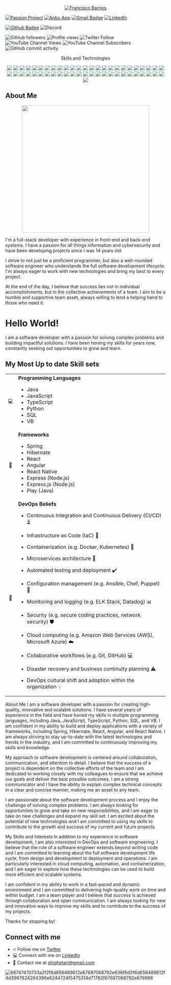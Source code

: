 <p align="center">
  <a href="https://github.com/DenverCoder1">
    <img src="https://i.imgur.com/6bvpIG9.png" alt="Francisco Barrios" /></a>
</p>

[![Passion Project](https://img.shields.io/badge/-Current_Passion_Project-663399?style=for-the-badge&logo=Undertale&logoColor=white&link=https://github.com/shighetari/anbu-devops-professional-development/tree/master/Karuma)](https://github.com/shighetari/anbu-devops-professional-development/tree/master/Karuma)
[![Anbu App](https://img.shields.io/badge/-SaaS_Mock_Demo-663399?style=for-the-badge&logo=openAI&logoColor=white&link=https://www.anbu.app/)](https://www.anbu.app/)
[![Gmail Badge](https://img.shields.io/badge/-shighetari@gmail.com-663399?style=for-the-badge&logo=Gmail&logoColor=white&link=mailto:shighetari@gmail.com)](mailto:shighetari@gmail.com)
[![LinkedIn](https://img.shields.io/badge/-LinkedIn-663399?style=for-the-badge&logo=linkedin&logoColor=white&link=https://www.linkedin.com/in/developerbarrios/)](https://www.linkedin.com/in/developerbarrios) 


[![Github Badge](https://img.shields.io/badge/-Follow_me_on_GitHub!-grey?style=for-the-badge&logo=github&logoColor=white&link=https://github.com/shighetari/)](https://www.github.com/shighetari/) 
![Discord](https://img.shields.io/discord/330638869156462595?color=na&label=ANBU%20DEVOPS%20Members%20ONLINE&logo=discord&logoColor=violet&style=for-the-badge)
<p align="center"> 
 
 ![GitHub followers](https://img.shields.io/github/followers/shighetari?color=pink&logoColor=pink&style=social)
 ![Profile views](https://gpvc.arturio.dev/MartaKode)
![Twitter Follow](https://img.shields.io/twitter/follow/shighetariyt?color=pink&logoColor=pink&style=social)
 ![YouTube Channel Views](https://img.shields.io/youtube/channel/views/UCpHzfRS9MOiCnfw1ZhIThfw?color=pink&label=My%20Personal%20Channel%20Views&logoColor=pink&style=social)
 ![YouTube Channel Subscribers](https://img.shields.io/youtube/channel/subscribers/UCpHzfRS9MOiCnfw1ZhIThfw?logoColor=pink&style=social)
 ![GitHub commit activity](https://img.shields.io/github/commit-activity/m/shighetari/anbu-devops-professional-development?color=pink&label=Personal%20commit%20activity%20for%20ANBU&logoColor=pink)
  
</p>
<p align="center">  Skills and Technologies </p>

<p align="center">
  <img src="https://img.shields.io/badge/-JavaScript-darkslategray?color=141321&label=%20&logo=javascript&logoColor=e48" />
  <img src="https://img.shields.io/badge/-Java-darkslategray?color=141321&label=%20&logo=OpenJDK&logoColor=e48" />
  <img src="https://img.shields.io/badge/-TypeScript-007ACC?color=141321&label=%20&logo=typescript&logoColor=e48" />
  <img src="https://img.shields.io/badge/-Spring-6DB33F?color=6DB33F&label=%20&logo=java&logoColor=white" />
  <img src="https://img.shields.io/badge/-Hibernate-3F5D7D?color=3F5D7D&label=%20&logo=java&logoColor=white" />
  <img src="https://img.shields.io/badge/-Angular-DD0031?color=DD0031&label=%20&logo=angular&logoColor=white" />
  <img src="https://img.shields.io/badge/-React%20Native-61DAFB?color=61DAFB&label=%20&logo=react&logoColor=white" />
  <img src="https://img.shields.io/badge/-Express%20(Node.js)-339933?color=339933&label=%20&logo=node.js&logoColor=white" />
  <img src="https://img.shields.io/badge/-Play%20(Java)-007ACC?color=007ACC&label=%20&logo=java&logoColor=white" />
  <img src="https://img.shields.io/badge/-React-darkslategray?color=141321&label=%20&logo=React&logoColor=e48" />
  <img src="https://img.shields.io/badge/-Redux-ff69b4?color=141321&label=%20&logo=redux&logoColor=e48" />
  <img src="https://img.shields.io/badge/-Node.js-ff69b4?color=141321&label=%20&logo=node.js&logoColor=e48" />
  <img src="https://img.shields.io/badge/-Jenkins-blue?color=141321&label=%20&logo=jenkins&logoColor=e48" />
  <img src="https://img.shields.io/badge/-Confluence-blue?color=141321&label=%20&logo=confluence&logoColor=e48" />
  <img src="https://img.shields.io/badge/-Trello-blue?color=141321&label=%20&logo=trello&logoColor=e48" />
  <img src="https://img.shields.io/badge/-Whimsical-blue?color=141321&label=%20&logo=whimsical&logoColor=e48" />
  <img src="https://img.shields.io/badge/-DB%20Designer-blue?color=141321&label=%20&logo=database-designer&logoColor=e48" />
  <img src="https://img.shields.io/badge/-GitHub-black?color=141321&label=%20&logo=github&logoColor=e48" />
  <img src="https://img.shields.io/badge/-BitBucket-black?color=141321&label=%20&logo=bitbucket&logoColor=e48" />
  <img src="https://img.shields.io/badge/-Discord-black?color=141321&label=%20&logo=discord&logoColor=e48" />
  <img src="https://img.shields.io/badge/-Machine%20Learning-blue?color=141321&label=%20&logo=Adobe Illustrator&logoColor=e48" />
  <img src="https://img.shields.io/badge/-NLP-blue?color=141321&label=%20&logo=Adobe Illustrator&logoColor=e48" />
  <img src="https://img.shields.io/badge/-Data%20Modeling-blue?color=141321&label=%20&logo=Adobe Illustrator&logoColor=e48" />
  <img src="https://img.shields.io/badge/-AWS-orange?color=141321&label=%20&logo=amazon-aws&logoColor=e48" />
  <img src="https://img.shields.io/badge/-Azure-blue?color=141321&label=%20&logo=microsoft-azure&logoColor=e48" />
  <img src="https://img.shields.io/badge/-Jira-0365d6?logo=jira&logoColor=0365d6&style=flat" />
  <img src="https://img.shields.io/badge/-Notion-000000?logo=notion&logoColor=000000&style=flat" />
  <img src="https://img.shields.io/badge/-VIM-ffa500?logo=vim&logoColor=ffa500&style=flat" />
  <img src="https://img.shields.io/badge/-Bash-3776AB?logo=gnu-bash&logoColor=3776AB&style=flat" />
  <img src="https://img.shields.io/badge/-Scripting-2f8cff?logo=python&logoColor=2f8cff&style=flat" />
  <img src="https://img.shields.io/badge/-Automation-yellow?logo=automation&logoColor=yellow&style=flat" />
  <img src="https://img.shields.io/badge/-Docker-blue?color=141321&label=%20&logo=docker&logoColor=e48" />
  <img src="https://img.shields.io/badge/-Kubernetes-blue?color=141321&label=%20&logo=kubernetes&logoColor=e48" />
   <img src="https://img.shields.io/badge/-Hibernate-6b2366?logo=hibernate&logoColor=6b2366&style=flat" />
  <img src="https://img.shields.io/badge/-Gradle-1D1B23?logo=gradle&logoColor=1D1B23&style=flat" />
  <img src="https://img.shields.io/badge/-Kafka-6f0ba6?logo=kafka&logoColor=6f0ba6&style=flat" />
  <img src="https://img.shields.io/badge/-Keycloak-000C77?logo=keycloak&logoColor=000C77&style=flat" />
  <img src="https://img.shields.io/badge/-Terraform-31a5e5?logo=terraform&logoColor=31a5e5&style=flat" />
  <img src="https://img.shields.io/badge/-Docker%20Swarm-2496ed?logo=docker&logoColor=2496ed&style=flat" />
  <img src="https://img.shields.io/badge/-JSON-01B2B2?logo=json&logoColor=01B2B2&style=flat" />
  <img src="https://img.shields.io/badge/-ENV-AEC958?logo=.env&logoColor=AEC958&style=flat" />
  <img src="https://img.shields.io/badge/-GIT-F05032?logo=git&logoColor=F05032&style=flat" />
  <img src="https://img.shields.io/badge/-AI-17a2b8?logo=OpenAI&logoColor=17a2b8&style=flat" />
  <img src="https://img.shields.io/badge/-Medical%20Industry-7F0055?logo=medical%20industry&logoColor=7F0055&style=flat" />
  <img src="https://img.shields.io/badge/-SaaS-0052cc?logo=saas&logoColor=0052cc&style=flat" />
  <img src="https://img.shields.io/badge/-DevOps-3cbd59?logo=devops&logoColor=3cbd59&style=flat" />
  
<img src="https://img.shields.io/badge/-Agile%20Methodology-blue?color=141321&label=%20&logo=swift&logoColor=e48" />
<img src="https://img.shields.io/badge/-Scrum-blue?color=141321&label=%20&logo=Scrum Alliance&logoColor=e48" />
  <img src="https://img.shields.io/badge/-Kanban-blue?color=141321&label=%20&logo=Analogue&logoColor=e48" />
  <img src="https://img.shields.io/badge/-Cloud%20Computing-blue?color=141321&label=%20&logo=Cloudflare&logoColor=e48" />
  <img src="https://img.shields.io/badge/-Data%20Analytics-blue?color=141321&label=%20&logo=Google Analytics&logoColor=e48" />
  
## About Me

<p align="center">
  <img src="https://media.giphy.com/media/s8p00pqW1T1Hf3275u/giphy.gif" width="400"/>
</p>

I'm a full-stack developer with experience in front-end and back-end systems. I have a passion for all things information and cybersecurity and have been developing projects since I was 14 years old. 

I strive to not just be a proficient programmer, but also a well-rounded software engineer who understands the full software development lifecycle. I'm always eager to work with new technologies and bring my best to every project.

At the end of the day, I believe that success lies not in individual accomplishments, but in the collective achievements of a team. I aim to be a humble and supportive team asset, always willing to lend a helping hand to those who need it. 

# Hello World!

I am a software developer with a passion for solving complex problems and building impactful solutions. I have been honing my skills for years now, constantly seeking out opportunities to grow and learn. 

## My Most Up to date Skill sets

<table>
  <tr>
    <td align="center">
      💻
    </td>
    <td>
      <b>Programming Languages</b>
      <ul>
        <li>Java</li>
        <li>JavaScript</li>
        <li>TypeScript</li>
        <li>Python</li>
        <li>SQL</li>
        <li>VB</li>
      </ul>
    </td>
  </tr>
  <tr>
    <td align="center">
      🌉
    </td>
    <td>
      <b>Frameworks</b>
      <ul>
        <li>Spring</li>
        <li>Hibernate</li>
        <li>React</li>
        <li>Angular</li>
        <li>React Native</li>
        <li>Express (Node.js)</li>
        <li>Express.js (Node.js) </li>
        <li> Play (Java) </li>
      </ul>
    </td>
  </tr>
  <tr>
    <td align="center">
      🚀
    </td>
    <td>
      <b>DevOps Beliefs</b>
      
- Continuous Integration and Continuous Delivery (CI/CD) :hourglass_flowing_sand:
      
- Infrastructure as Code (IaC) :wrench:
      
- Containerization (e.g. Docker, Kubernetes) :whale:
- Microservices architecture :microscope:
- Automated testing and deployment :heavy_check_mark:
- Configuration management (e.g. Ansible, Chef, Puppet) :wrench:
- Monitoring and logging (e.g. ELK Stack, Datadog) :bar_chart:
- Security (e.g. secure coding practices, network security) :shield:
- Cloud computing (e.g. Amazon Web Services (AWS), Microsoft Azure) :cloud:
- Collaborative workflows (e.g. Git, GitHub) :computer:
- Disaster recovery and business continuity planning :warning:
- DevOps cultural shift and adoption within the organization :bulb:

    </td>
  </tr>
</table>

About Me
I am a software developer with a passion for creating high-quality, innovative and scalable solutions. I have several years of experience in the field and have honed my skills in multiple programming languages, including Java, JavaScript, TypeScript, Python, SQL, and VB. I am confident in my ability to build and deploy applications with a variety of frameworks, including Spring, Hibernate, React, Angular, and React Native. I am always striving to stay up-to-date with the latest technologies and trends in the industry, and I am committed to continuously improving my skills and knowledge.

My approach to software development is centered around collaboration, communication, and attention to detail. I believe that the success of a project is dependent on the collective efforts of the team and I am dedicated to working closely with my colleagues to ensure that we achieve our goals and deliver the best possible outcomes. I am a strong communicator and I have the ability to explain complex technical concepts in a clear and concise manner, making me an asset to any team.

I am passionate about the software development process and I enjoy the challenge of solving complex problems. I am always looking for opportunities to grow and take on new responsibilities, and I am eager to take on new challenges and expand my skill set. I am excited about the potential of new technologies and I am committed to using my skills to contribute to the growth and success of my current and future projects.

My Skills and Interests
In addition to my experience in software development, I am also interested in DevOps and software engineering. I believe that the role of a software engineer extends beyond writing code and I am committed to learning about the full software development life cycle, from design and development to deployment and operations. I am particularly interested in cloud computing, automation, and containerization, and I am eager to explore how these technologies can be used to build more efficient and scalable systems.

I am confident in my ability to work in a fast-paced and dynamic environment and I am committed to delivering high-quality work on time and within budget. I am a team player and I believe that success is achieved through collaboration and open communication. I am always looking for new and innovative ways to improve my skills and to contribute to the success of my projects.



Thanks for stopping by!


## Connect with me

- 🔥 Follow me on [Twitter](https://www.twitter.com/shighetariYT)
- 💻 Connect with me on [LinkedIn](https://www.linkedin.com/in/developerbarrios)
- 💌 Contact me at <shighetari@gmail.com> 


![68747470733a2f2f6d656469612e67697068792e636f6d2f6d656469612f4d3967624264396e6244724f5475314d71782f67697068792e676966](https://user-images.githubusercontent.com/47320015/217756124-5fd0a094-3836-4aa8-930c-30e76671b11b.gif)

